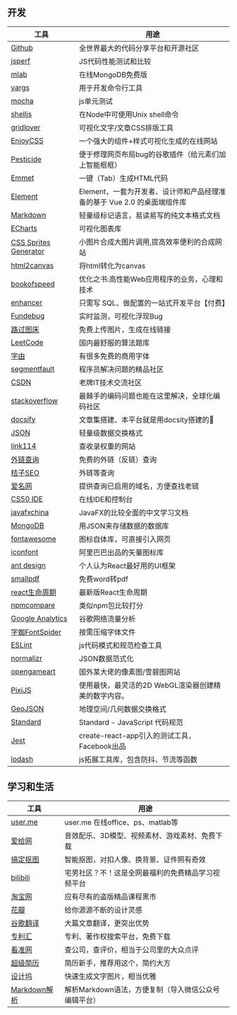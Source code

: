 
## 开发
|工具|用途|
|-|-|
|[Github](https://github.com/)|全世界最大的代码分享平台和开源社区|
|[jsperf](https://jsperf.com/my-testjunking)|JS代码性能测试和比较|
|[mlab](https://mlab.com/)|在线MongoDB免费版|
|[yargs](http://yargs.js.org/)|用于开发命令行工具|
|[mocha](https://mochajs.org/)|js单元测试|
|[shelljs](https://www.npmjs.com/package/shelljs)|在Node中可使用Unix shell命令|
|[gridlover](https://www.gridlover.net)|可视化文字/文章CSS排版工具|
|[EnjoyCSS](http://enjoycss.com)|一个强大的组件+样式可视化生成的在线网站|
|[Pesticide](https://chrome.google.com/webstore/detail/pesticide-for-chrome/bblbgcheenepgnnajgfpiicnbbdmmooh)|便于修理网页布局bug的谷歌插件（给元素们加上智能框框）|
|[Emmet](https://docs.emmet.io/)|一键（Tab）生成HTML代码|
|[Element](https://element.eleme.cn/#/zh-CN)|Element，一套为开发者、设计师和产品经理准备的基于 Vue 2.0 的桌面端组件库|
|[Markdown](https://www.runoob.com/markdown/md-tutorial.html)|轻量级标记语言，易读易写的纯文本格式文档|
|[ECharts](https://www.echartsjs.com/zh/index.html)|可视化图表库|
|[CSS Sprites Generator](https://www.toptal.com/developers/css/sprite-generator)|小图片合成大图片调用,提高效率便利的合成网站|
|[html2canvas](http://html2canvas.hertzen.com/)|将html转化为canvas|
|[bookofspeed](https://www.bookofspeed.com/)|优化之书:高性能Web应用程序的业务，心理和技术|
|[enhancer](https://wuyuan.io/)|只需写 SQL、做配置的一站式开发平台【付费】|
|[Fundebug](https://www.fundebug.com/)|实时监测，可视化浮现Bug|
|[路过图床](https://imgchr.com/)|免费上传图片，生成在线链接|
|[LeetCode](https://leetcode-cn.com/problemset/all/)|国内最舒服的算法题库|
|[字由](https://www.hellofont.cn/)|有很多免费的商用字体|
|[segmentfault](https://segmentfault.com/)|程序员解决问题的精品社区|
|[CSDN](https://segmentfault.com/)|老牌IT技术交流社区|
|[stackoverflow](https://stackoverflow.com/)|最棘手的编码问题也能在这里解决，全球化编码社区|
|[docsify](https://docsify.js.org/)|文章集搭建、本平台就是用docsity搭建的🔨|
|[JSON](https://www.json.org/json-en.html)|轻量级数据交换格式|
|[link114](http://www.link114.cn/)|查收录权重的网站|
|[外链查询](http://outlink.chinaz.com/)|免费的外链（反链）查询|
|[桔子SEO](https://seo.juziseo.com/)|外链等查询|
|[爱名网](https://www.22.cn/deleted-domains.html)|提供查询已启用的域名，方便查找老链|
|[CS50 IDE](https://ide.cs50.io/)|在线IDE和控制台|
|[javafxchina](http://www.javafxchina.net/main/)|JavaFX的比较全面的中文学习文档|
|[MongoDB](https://www.mongodb.com/)|用JSON来存储数据的数据库|
|[fontawesome](https://fontawesome.dashgame.com/#basic)|图标自体库，可直接引入网页|
|[iconfont](https://www.iconfont.cn/)|阿里巴巴出品的矢量图标库|
|[ant design](https://ant.design/index-cn)|个人认为React最好用的UI框架|
|[smallpdf](https://smallpdf.com/cn/word-to-pdf)|免费word转pdf|
|[react生命周期](http://projects.wojtekmaj.pl/react-lifecycle-methods-diagram/)|最新版React生命周期|
|[npmcompare](https://npmcompare.com/compare/commander,minimist,nomnom,optimist,yargs)|类似npm包比较打分|
|[Google Analytics](https://analytics.google.com/analytics/web/?authuser=0#/report-home/a161434150w226510334p214191592)|谷歌网络流量分析|
|[字蜘FontSpider](http://font-spider.org/index.html)|按需压缩字体文件|
|[ESLint](https://eslint.bootcss.com/)|js代码模式和规范检查工具|
|[normalizr](https://github.com/paularmstrong/normalizr)|JSON数据范式化|
|[opengameart](https://opengameart.org/)|国外某大佬的像素图/雪碧图网站|
|[PixiJS](https://www.pixijs.com/)|使用最快，最灵活的2D WebGL渲染器创建精美的数字内容。|
|[GeoJSON](https://zh.wikipedia.org/wiki/GeoJSON)|地理空间/几何数据交换格式|
|[Standard](https://standardjs.com/readme-zhcn.html)|Standard - JavaScript 代码规范|
|[Jest](https://jestjs.io/)|create-react-app引入的测试工具，Facebook出品|
|[lodash](https://www.lodashjs.com/)|js拓展工具库，包含防抖、节流等函数|



## 学习和生活
|工具|用途|
|-|-|
|[user.me](http://user.me/)|user.me 在线office、ps、matlab等|
|[爱给网](http://www.aigei.com/)|音效配乐、3D模型、视频素材、游戏素材、免费下载|
|[搞定抠图](https://www.gaoding.com/koutu)|智能抠图，对扣人像、换背景、证件照有奇效|
|[bilibili](https://www.bilibili.com/)|宅男社区？不！这是全网最福利的免费精品学习视频平台|
|[淘宝网](https://www.taobao.com/)|应有尽有的盗版精品课程黑市|
|[花瓣](https://www.taobao.com/)|给你源源不断的设计灵感|
|[谷歌翻译](https://translate.google.cn/)|大篇文章翻译，更突出优势|
|[专利汇](https://www.patenthub.cn/)|专利、著作权搜索平台，免费下载|
|[看准网](https://www.kanzhun.com/)|查公司，查评价，相当于公司里的大众点评|
|[超级简历](https://www.wondercv.com/)|简历新手，推荐用这个，简约大方|
|[设计坞](https://isheji5.com/)|快速生成文字图片，相当优雅|
|[Markdown解析](http://blog.didispace.com/tools/online-markdown/)|解析Markdown语法，方便复制（导入微信公众号编辑平台）|

